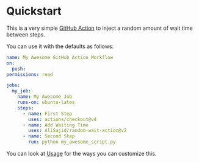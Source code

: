 # Quickstart

This is a very simple [GitHub Action](https://github.com/features/actions) to inject
a random amount of wait time between steps.

You can use it with the defaults as follows:

```yaml
name: My Awesome GitHub Action Workflow
on:
  push:
permissions: read

jobs:
  my_job:
    name: My Awesome Job
    runs-on: ubuntu-lates
    steps:
      - name: First Step
        uses: actions/checkout@v4
      - name: Add Waiting Time
        uses: AliSajid/random-wait-action@v2
      - name: Second Step
        run: python my_awesome_script.py
```

You can look at [Usage](./02-usage.md) for the ways you can customize this.
